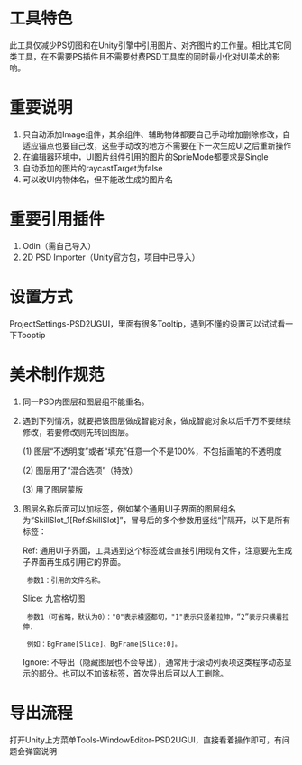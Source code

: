 # 工具特色
此工具仅减少PS切图和在Unity引擎中引用图片、对齐图片的工作量。相比其它同类工具，在不需要PS插件且不需要付费PSD工具库的同时最小化对UI美术的影响。

# 重要说明
1. 只自动添加Image组件，其余组件、辅助物体都要自己手动增加删除修改，自适应锚点也要自己改，这些手动改的地方不需要在下一次生成UI之后重新操作
2. 在编辑器环境中，UI图片组件引用的图片的SprieMode都要求是Single
3. 自动添加的图片的raycastTarget为false
4. 可以改UI内物体名，但不能改生成的图片名

# 重要引用插件
1. Odin（需自己导入）
2. 2D PSD Importer（Unity官方包，项目中已导入）

# 设置方式
ProjectSettings-PSD2UGUI，里面有很多Tooltip，遇到不懂的设置可以试试看一下Tooptip

# 美术制作规范
1. 同一PSD内图层和图层组不能重名。
2. 遇到下列情况，就要把该图层做成智能对象，做成智能对象以后千万不要继续修改，若要修改则先转回图层。

    (1) 图层“不透明度”或者“填充”任意一个不是100%，不包括画笔的不透明度

    (2) 图层用了“混合选项”（特效）

    (3) 用了图层蒙版

3. 图层名称后面可以加标签，例如某个通用UI子界面的图层组名为“SkillSlot_1[Ref:SkillSlot]”，冒号后的多个参数用竖线“|”隔开，以下是所有标签：

    Ref: 通用UI子界面，工具遇到这个标签就会直接引用现有文件，注意要先生成子界面再生成引用它的界面。

        参数1：引用的文件名称。

    Slice: 九宫格切图

        参数1（可省略，默认为0）："0"表示横竖都切，"1"表示只竖着拉伸，“2”表示只横着拉伸.

        例如：BgFrame[Slice]、BgFrame[Slice:0]。

    Ignore: 不导出（隐藏图层也不会导出），通常用于滚动列表项这类程序动态显示的部分。也可以不加该标签，首次导出后可以人工删除。

# 导出流程
打开Unity上方菜单Tools-WindowEditor-PSD2UGUI，直接看着操作即可，有问题会弹窗说明